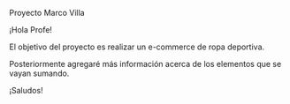 Proyecto Marco Villa

¡Hola Profe! 

El objetivo del proyecto es realizar un e-commerce de ropa deportiva. 

Posteriormente agregaré más información acerca de los elementos que se vayan sumando. 

¡Saludos!
